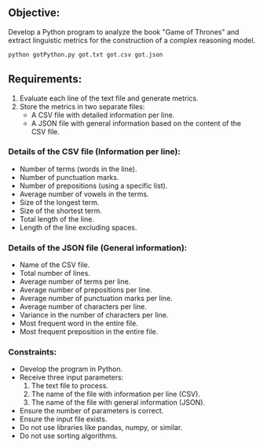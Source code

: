## Objective:
Develop a Python program to analyze the book "Game of Thrones" and extract linguistic metrics for the construction of a complex reasoning model.

```python	
python gotPython.py got.txt got.csv got.json
```

## Requirements:
1. Evaluate each line of the text file and generate metrics.
2. Store the metrics in two separate files:
    - A CSV file with detailed information per line.
    - A JSON file with general information based on the content of the CSV file.

### Details of the CSV file (Information per line):
- Number of terms (words in the line).
- Number of punctuation marks.
- Number of prepositions (using a specific list).
- Average number of vowels in the terms.
- Size of the longest term.
- Size of the shortest term.
- Total length of the line.
- Length of the line excluding spaces.

### Details of the JSON file (General information):
- Name of the CSV file.
- Total number of lines.
- Average number of terms per line.
- Average number of prepositions per line.
- Average number of punctuation marks per line.
- Average number of characters per line.
- Variance in the number of characters per line.
- Most frequent word in the entire file.
- Most frequent preposition in the entire file.

### **Constraints:**
- Develop the program in Python.
- Receive three input parameters:
  1. The text file to process.
  2. The name of the file with information per line (CSV).
  3. The name of the file with general information (JSON).
- Ensure the number of parameters is correct.
- Ensure the input file exists.
- Do not use libraries like pandas, numpy, or similar.
- Do not use sorting algorithms.
